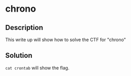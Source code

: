 # chrono

## Description
This write up will show how to solve the CTF for "chrono"

## Solution
`cat crontab` will show the flag.
